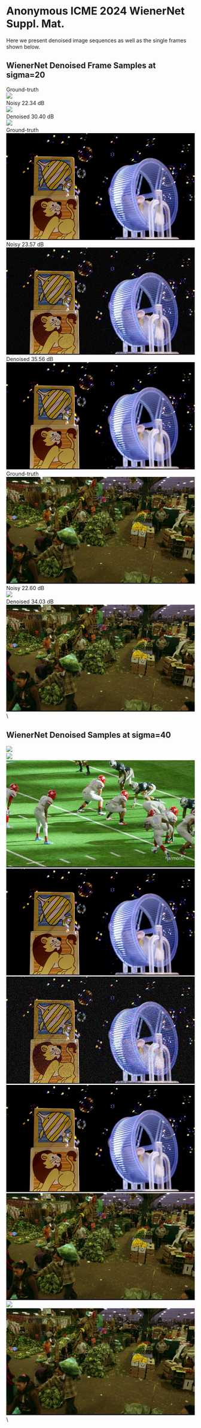 # Anonymous ICME 2024 WienerNet Suppl. Mat.
Here we present denoised image sequences as well as the single frames shown below.

## WienerNet Denoised Frame Samples at sigma=20
Ground-truth\
![](samples_sig20/GT_00000010.png)\
Noisy 22.34 dB\
![](samples_sig20/NOISY_00000010.png)\
Denoised 30.40 dB\
![](samples_sig20/00000010_denoise.png)\
Ground-truth\
![](samples_sig20/GT_00000010ham.png)\
Noisy 23.57 dB\
![](samples_sig20/NOISY_00000010ham.png)\
Denoised 35.56 dB\
![](samples_sig20/00000010_denoiseham.png)\
Ground-truth\
![](samples_sig20/GT_00000010mar.png)\
Noisy 22.60 dB\
![](samples_sig20/NOISY_00000010mar.png)\
Denoised 34.03 dB\
![](samples_sig20/00000010_denoisemar.png)\

## WienerNet Denoised Samples at sigma=40
![](samples_sig40/GT_00000010.png)\
![](samples_sig40/NOISY_00000010.png)\
![](samples_sig40/00000010_denoise.png)\
![](samples_sig40/GT_00000010ham.png)\
![](samples_sig40/NOISY_00000010ham.png)\
![](samples_sig40/00000010_denoiseham.png)\
![](samples_sig40/GT_00000010mar.png)\
![](samples_sig40/NOISY_00000010mar.png)\
![](samples_sig40/00000010_denoisemar.png)\